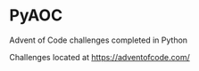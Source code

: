 # PyAOC
Advent of Code challenges completed in Python

Challenges located at https://adventofcode.com/
